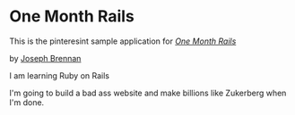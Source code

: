 # One Month Rails

This is the pinteresint sample application for
[*One Month Rails*](http://onemonthrails.com)

by [Joseph Brennan](http://digitalconceptsnyc.com)

I am learning Ruby on Rails

I'm going to build a bad ass website and make billions like Zukerberg when I'm done.